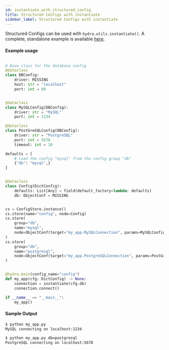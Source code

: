 ```yaml
---
id: instantiate_with_structured_config
title: Structured Configs with instantiate
sidebar_label: Structured Configs with instantiate
---
```


Structured Configs can be used with `hydra.utils.instantiate()`. A complete, standalone example is available [here](https://github.com/facebookresearch/hydra/tree/master/examples/patterns/instantiate/structured_configs).

<div className="row">

<div className="col col--6">

#### Example usage

```python title="my_app.py" {18}

# Base class for the database config
@dataclass
class DBConfig:
    driver: MISSING
    host: str = "localhost"
    port: int = 80


@dataclass
class MySQLConfig(DBConfig):
    driver: str = "MySQL"
    port: int = 1234

@dataclass
class PostGreSQLConfig(DBConfig):
    driver: str = "PostgreSQL"
    port: int = 5678
    timeout: int = 10

defaults = [
    # Load the config "mysql" from the config group "db"
    {"db": "mysql",}
]


@dataclass
class Config(DictConfig):
    defaults: List[Any] = field(default_factory=lambda: defaults)
    db: ObjectConf = MISSING


cs = ConfigStore.instance()
cs.store(name="config", node=Config)
cs.store(
    group="db",
    name="mysql",
    node=ObjectConf(target="my_app.MySQLConnection", params=MySQLConfig),
)
cs.store(
    group="db",
    name="postgresql",
    node=ObjectConf(target="my_app.PostgreSQLConnection", params=PostGreSQLConfig),
)


@hydra.main(config_name="config")
def my_app(cfg: DictConfig) -> None:
    connection = instantiate(cfg.db)
    connection.connect()

if __name__ == "__main__":
    my_app()
```

</div>

<div className="col col--6">

#### Sample Output

```bash
$ python my_app.py
MySQL connecting on localhost:1234

$ python my_app.py db=postgresql
PostgreSQL connecting on localhost:5678
```

</div>
</div>
